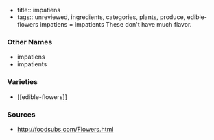 - title:: impatiens
- tags:: unreviewed, ingredients, categories, plants, produce, edible-flowers
impatiens = impatients These don't have much flavor.

### Other Names

* impatiens
* impatients

### Varieties

* [[edible-flowers]]

### Sources
* http://foodsubs.com/Flowers.html
